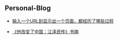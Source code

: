## Personal-Blog

- [输入一个URL到显示出一个页面，都经历了哪些过程](https://github.com/exposir/blog/issues/38)

- [《他改变了中国：江泽民传》书摘 ](https://github.com/exposir/blog/issues/41)
